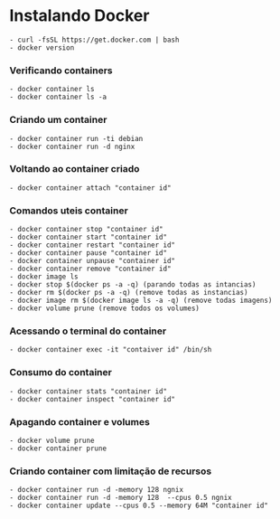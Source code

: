 

# Instalando Docker 

    - curl -fsSL https://get.docker.com | bash
    - docker version

### Verificando  containers 
    - docker container ls
    - docker container ls -a

### Criando um container 
    - docker container run -ti debian 
    - docker container run -d nginx 

### Voltando ao container criado 
    - docker container attach "container id"

### Comandos uteis  container 
    - docker container stop "container id"
    - docker container start "container id"
    - docker container restart "container id"
    - docker container pause "container id"
    - docker container unpause "container id"
    - docker container remove "container id"
    - docker image ls
    - docker stop $(docker ps -a -q) (parando todas as intancias)
    - docker rm $(docker ps -a -q) (remove todas as instancias)
    - docker image rm $(docker image ls -a -q) (remove todas imagens)
    - docker volume prune (remove todos os volumes)

### Acessando o terminal do container 
    - docker container exec -it "contaiver id" /bin/sh

### Consumo do container 
    - docker container stats "container id"
    - docker container inspect "container id"


### Apagando container e volumes 

    - docker volume prune
    - docker container prune
### Criando container com limitação de recursos 

    - docker container run -d -memory 128 ngnix
    - docker container run -d -memory 128  --cpus 0.5 ngnix
    - docker container update --cpus 0.5 --memory 64M "container id"


































